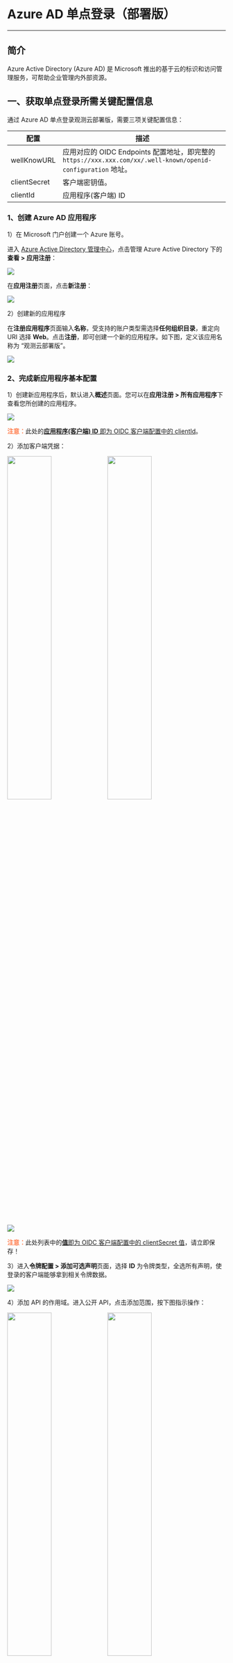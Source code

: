 # Azure AD 单点登录（部署版）
---

## 简介

Azure Active Directory (Azure AD) 是 Microsoft 推出的基于云的标识和访问管理服务，可帮助企业管理内外部资源。


## 一、获取单点登录所需关键配置信息

通过 Azure AD 单点登录观测云部署版，需要三项关键配置信息：

| 配置      | 描述                          |
| ----------- | ------------------------------------ |
| wellKnowURL      | 应用对应的 OIDC Endpoints 配置地址，即完整的 `https://xxx.xxx.com/xx/.well-known/openid-configuration` 地址。                          |
| clientSecret      | 客户端密钥值。                          |
| clientId      | 应用程序(客户端) ID                    |

### 1、创建 Azure AD 应用程序

1）在 Microsoft 门户创建一个 Azure 账号。

进入 [Azure Active Directory 管理中心](https://portal.azure.com/)，点击管理 Azure Active Directory 下的**查看 > 应用注册**：

![](img/aad-1.png)

在**应用注册**页面，点击**新注册**：

![](img/aad-2.png)

2）创建新的应用程序

在**注册应用程序**页面输入**名称**，受支持的账户类型需选择**任何组织目录**，重定向 URI 选择 **Web**。点击**注册**，即可创建一个新的应用程序。如下图，定义该应用名称为 “观测云部署版”。

![](img/aad-3.png)

### 2、完成新应用程序基本配置

1）创建新应用程序后，默认进入**概述**页面。您可以在**应用注册 > 所有应用程序**下查看您所创建的应用程序。

![](img/aad-4.png)

<font color=coral>**注意：**</font>此处的<u>**应用程序(客户端) ID** 即为 OIDC 客户端配置中的 clientId</u>。

2）添加客户端凭据：

<img src="img/aad-5-1.png" width="45%" >&nbsp;<img src="img/aad-5.png" width="45%" >

![](img/aad-5-2.png)

<font color=coral>**注意：**</font>此处列表中的<u>**值**即为 OIDC 客户端配置中的 clientSecret 值</u>，请立即保存！

3）进入**令牌配置 > 添加可选声明**页面，选择 **ID** 为令牌类型，全选所有声明，使登录的客户端能够拿到相关令牌数据。

![](img/aad-5-3.png)

4）添加 API 的作用域。进入公开 API，点击添加范围，按下图指示操作：

<img src="img/aad-5-4.png" width="45%" >&nbsp;<img src="img/aad-5-5.png" width="45%" >

5）继上一步，为客户端应用程序添加授权：

![](img/aad-5-6.png)

<font color=coral>**注意：**</font>客户端 ID 即为**应用程序(客户端) ID**。

### 3、获取应用的 OIDC 协议端点访问地址信息

在**应用注册 > 终结点**，OIDC 客户端配置中的 WellKnowURL 取值为：`https://login.microsoftonline.com/consumers/v2.0/.well-known/openid-configuration`。

![](img/aad-5-7.png)

> 关于 OpenID 配置文档 URI 更多相关信息，可前往 [Microsoft 标识平台上的 OpenID Connect](https://learn.microsoft.com/zh-cn/azure/active-directory/develop/v2-protocols-oidc)。


<font color=coral>至此，三项关键配置信息已获取完毕。</font>


## 二、配置 Azure AD 用户组

![](img/aad-11.png)

1）回到主页，进入**组 > 新建组**；

![](img/aad-12.png)

2）选择**组类型**：

- 安全性：用于管理用户和计算机对共享资源的访问权限。

- Microsoft 365：通过向成员赋予对共享邮箱、日历、文件、SharePoint 站点等的访问权限，提供协作机会。

3）输入**组名**，按需添加组描述；

4）添加**所有者**或**成员**：  

- 选择“所有者”或“成员”下的链接，以填充目录中每个用户的列表；  
- 从列表中选择用户，然后点击窗口底部的“选择”按钮。

4）点击**创建**。

![](img/aad-13.png)

## 三、在观测云 Launcher 配置关联 {#config}

1）在观测云 Launcher **命名空间：forethought-core > core** 中配置 Azure AD 的基本信息。

```
# OIDC 客户端配置(当该项配置中配置了 wellKnowURL 时, KeyCloakPassSet 配置项自动失效)
OIDCClientSet:
  # OIDC Endpoints 配置地址,即完整的 `https://xxx.xxx.com/xx/.well-known/openid-configuration` 地址.
  wellKnowURL:
  # 由认证服务提供的 客户端ID
  clientId:
  # 客户端的 Secret key
  clientSecret:
  # 认证方式，目前只支持 authorization_code
  grantType: authorization_code
  verify: false
  # 数据访问范围
  scope: "openid profile email address"
  # 认证服务器认证成功之后的回调地址
  innerUrl: "{}://{}/oidc/callback"
  # 认证服务认证成功并回调 DF 系统之后，DF系统拿到用户信息后跳转到前端中专页面的地址
  frontUrl: "{}://{}/tomiddlepage?uuid={}"
  # 从认证服务中获取到的账号信息 与 DF 系统账号的映射配置, 其中必填项为: username, email, exterId
  mapping:
    # 认证服务中，登录账号的用户名，必填，如果值不存在，则取 email
    username: preferred_username
    # 认证服务中，登录账号的邮箱，必填
    email: email
    # 认证服务中，登录账号的唯一标识， 必填； 此值应对应第三方认证服务中账号的唯一标识ID。
    exterId: sub
```

参考示例图：

![](img/aad-14.png)

???+ info "**客户端 ID** 和**客户端密钥值**可在下图位置中获取"

    ![](img/aad-15.png)

    ![](img/aad-16.png)


2）在观测云 Launcher **命名空间：forethought-webclient > frontNginx** 中配置跳转信息。

```
server {
        listen 80;
        # 注意，此处的 server_name 服务名是 前端访问地址域名
        server_name cloudcare.cn, daily-ft2x.cloudcare.cn;
        location / {
           root /config/cloudcare-forethought-webclient;
           index index.html;
           try_files $uri $uri/ /index.html;
           if ($request_filename ~* .*\.(?:htm|html)$)
            {
                add_header Cache-Control "no-cache, no-store";
            }
        }
         
        # =========OIDC协议 跳转相关配置开始=========
        # 请求直接跳转至 Inner API 的接口 =========开始=========
        # 这个地址是用于 第三方登录时的访问地址；可视情况自行变更，但 proxy_pass 对应的路由地址不可改
        location /oidc/login {
            proxy_connect_timeout 5;
            proxy_send_timeout 5;
            proxy_read_timeout 300;
            proxy_http_version 1.1;
            proxy_set_header Connection "keep-alive";
            add_header Access-Control-Allow-Origin *;
            add_header Access-Control-Allow-Headers X-Requested-With;
            add_header Access-Control-Allow-Methods GET,POST,OPTIONS;
            proxy_pass http://inner.forethought-core:5000/api/v1/inner/oidc/login;
        }
         
        # 这个地址是用于 第三方服务通过 OIDC 协议认证通过之后，回调本服务的当前地址；该地址与 【3.2.1】配置中 OIDCClientSet 配置项下的 innerUrl 配置直接关联；该地址变更时应与 innerUrl 同步变更； proxy_pass 对应值不可改
        location /oidc/callback {
            proxy_connect_timeout 5;
            proxy_send_timeout 5;
            proxy_read_timeout 300;
            proxy_http_version 1.1;
            proxy_set_header Connection "keep-alive";
            add_header Access-Control-Allow-Origin *;
            add_header Access-Control-Allow-Headers X-Requested-With;
            add_header Access-Control-Allow-Methods GET,POST,OPTIONS;
            proxy_pass http://inner.forethought-core:5000/api/v1/inner/oidc/callback;
       }
       # =========OIDC协议 跳转相关配置结束=========
}
```

参考示例图：

![](img/1.keycloak_4.png)

3）在观测云 Launcher **命名空间：forethought-webclient > frontWeb** 中配置 Azure AD 用户登录观测云部署版的入口地址。

```
window.DEPLOYCONFIG = {
 
    ......
    paasCustomLoginInfo:[
        {url:"http://<server_name>/oidc/login",label:"第三方认证 登录按钮标签"}
    ]
     
    ......
 
};
```

参考示例图：

![](img/1.keycloak_5.png)

1) 配置完成后，勾选更新的**修改配置**，并确认重启。

![](img/1.keycloak_6.png)

## 四、使用 Azure AD 账号单点登录观测云

所有配置完成后，即可使用单点登录到观测云。

1）打开观测云部署版登录地址，在登录页面选择 **Azure AD 单点登录**。

2）输入在 Azure AD 配置的邮箱地址。

3）更新登录密码。

4）登录到观测云对应的工作空间。

???+ attention

    - 若提示“当前账户未加入任何工作空间，请移步至管理后台将该账户添加到工作空间。”，则需要登录观测云管理后台为用户添加工作空间。

    > 更多详情可参考文档 [部署版工作空间管理](space.md)。
 
    ![](img/1.keycloak_15.png)

    在观测云管理后台为用户添加完工作空间后，用户即可开始使用观测云。

![](img/1.keycloak_14.png)


## 更多阅读

<div class="grid cards" markdown>

- [<font color="coral"> :fontawesome-solid-arrow-right-long: &nbsp; **基于 OpenID Connect 协议实现 Keycloak 账户单点登录观测云**</font>](./keycloak-sso.md)

</div>

